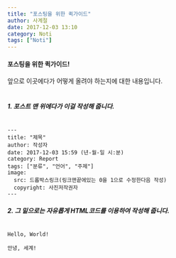 ```yaml
---
title: "포스팅을 위한 퀵가이드"
author: 사계절
date: 2017-12-03 13:10
category: Noti
tags: ["Noti"]
---
```

#### 포스팅을 위한 퀵가이드! <br>
앞으로 이곳에다가 어떻게 올려야 하는지에 대한 내용입니다. <br> <br>

##### 1. 포스트 맨 위에다가 이걸 작성해 줍니다. <br>
<pre><code class="markdown">
---
title: "제목"
author: 작성자
date: 2017-12-03 15:59 (년-월-일 시:분)
category: Report
tags: ["분류", "언어", "주제"]
image:
  src: 드롭박스링크(링크맨끝에있는 0을 1으로 수정한다음 작성)
  copyright: 사진저작권자
---
</code></pre>

##### 2. 그 밑으로는 자유롭게 HTML코드를 이용하여 작성해 줍니다. <br>
<pre><code class="html">
Hello, World! <br>
안녕, 세계!
</code></pre>
